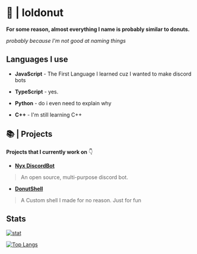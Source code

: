 # 🍩 | loldonut

**For some reason, almost everything I name is probably similar to donuts.**

*probably because I'm not good at naming things*

## Languages I use

- **JavaScript** - The First Language I learned cuz I wanted to make discord bots

- **TypeScript** - yes.

- **Python** - do i even need to explain why

- **C++** - I'm still learning C++

## 📚 | Projects

**Projects that I currently work on** 👇
<br />

- [**Nyx DiscordBot**](https://github.com/nyx-team/nyx)

> An open source, multi-purpose discord bot.

- [**DonutShell**](https://github.com/loldonut/donutshell)

> A Custom shell I made for no reason. Just for fun

## Stats

[![stat](https://github-readme-stats.vercel.app/api?username=loldonut)](https://github.com/anuraghazra/github-readme-stats)

[![Top Langs](https://github-readme-stats.vercel.app/api/top-langs/?username=loldonut&layout=compact&exclude_repo=gitmanager)](https://github.com/anuraghazra/github-readme-stats)
